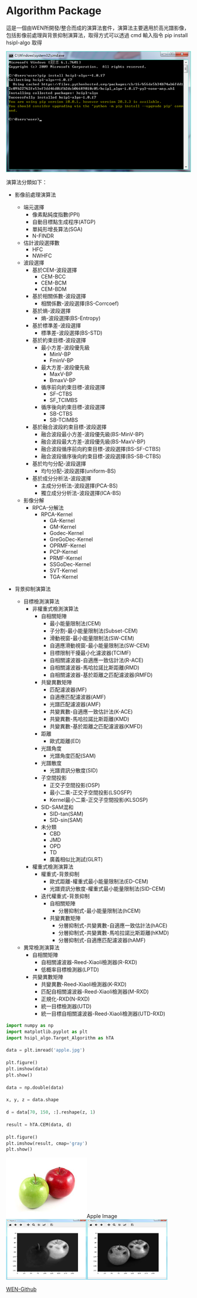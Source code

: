 # Algorithm Package

這是一個由WEN所開發/整合而成的演算法套件，演算法主要適用於高光譜影像，包括影像前處理與背景抑制演算法，取得方式可以透過 cmd 輸入指令 pip install hsipl-algo 取得

![image](image/install.png)

演算法分類如下：
* 影像前處理演算法
	* 端元選擇
		* 像素點純度指數(PPI)
		* 自動目標點生成程序(ATGP)
		* 單純形增長算法(SGA)
		* N-FINDR
	* 估計波段選擇數
		* HFC
		* NWHFC
	* 波段選擇
		* 基於CEM-波段選擇
			* CEM-BCC
			* CEM-BCM
			* CEM-BDM
		* 基於相關係數-波段選擇
			* 相關係數-波段選擇(BS-Corrcoef)
		* 基於熵-波段選擇
			* 熵-波段選擇(BS-Entropy)
		* 基於標準差-波段選擇
			* 標準差-波段選擇(BS-STD)
		* 基於約束目標-波段選擇
			* 最小方差-波段優先級
				* MinV-BP
				* FminV-BP
			* 最大方差-波段優先級
				* MaxV-BP
				* BmaxV-BP
			* 循序前向約束目標-波段選擇
				* SF-CTBS
				* SF_TCIMBS
			* 循序後向約束目標-波段選擇
				* SB-CTBS
				* SB-TCIMBS
		* 基於融合波段約束目標-波段選擇
			* 融合波段最小方差-波段優先級(BS-MinV-BP)
			* 融合波段最大方差-波段優先級(BS-MaxV-BP)
			* 融合波段循序前向約束目標-波段選擇(BS-SF-CTBS)
			* 融合波段循序後向約束目標-波段選擇(BS-SB-CTBS)
		* 基於均勻分配-波段選擇
			* 均勻分配-波段選擇(uniform-BS)
		* 基於成分分析法-波段選擇
			* 主成分分析法-波段選擇(PCA-BS)
			* 獨立成分分析法-波段選擇(ICA-BS)
	* 影像分解
		* RPCA-分解法
			* RPCA-Kernel
				* GA-Kernel
				* GM-Kernel
				* Godec-Kernel
				* GreGoDec-Kernel
				* OPRMF-Kernel
				* PCP-Kernel
				* PRMF-Kernel
				* SSGoDec-Kernel
				* SVT-Kernel
				* TGA-Kernel
				
* 背景抑制演算法
	* 目標檢測演算法
		* 非權重式檢測演算法
			* 自相關矩陣
				* 最小能量限制法(CEM)
				* 子分割-最小能量限制法(Subset-CEM)
				* 滑動視窗-最小能量限制法(SW-CEM)
				* 自適應滑動視窗-最小能量限制法(SW-CEM)
				* 目標限制干擾最小化濾波器(TCIMF)
				* 自相關濾波器-自適應一致估計法(R-ACE)
				* 自相關濾波器-馬哈拉諾比斯距離(RMD)
				* 自相關濾波器-基於距離之匹配濾波器(RMFD)
			* 共變異數矩陣
				* 匹配濾波器(MF)
				* 自適應匹配濾波器(AMF)
				* 光譜匹配濾波器(AMF)
				* 共變異數-自適應一致估計法(K-ACE)
				* 共變異數-馬哈拉諾比斯距離(KMD)
				* 共變異數-基於距離之匹配濾波器(KMFD)
			* 距離
				* 歐式距離(ED)
			* 光譜角度
				* 光譜角度匹配(SAM)
			* 光譜散度
				* 光譜資訊分散度(SID)
			* 子空間投影
				* 正交子空間投影(OSP)
				* 最小二乘-正交子空間投影(LSOSFP)
				* Kernel最小二乘-正交子空間投影(KLSOSP)
			* SID-SAM混和
				* SID-tan(SAM)
				* SID-sin(SAM)
			* 未分類
				* CBD
				* JMD
				* OPD
				* TD
				* 廣義相似比測試(GLRT)
		* 權重式檢測演算法
			* 權重式-背景抑制
				* 歐式距離-權重式最小能量限制法(ED-CEM)
				* 光譜資訊分散度-權重式最小能量限制法(SID-CEM)
			* 迭代權重式-背景抑制
				* 自相關矩陣
					* 分層抑制式-最小能量限制法(hCEM)
				* 共變異數矩陣
					* 分層抑制式-共變異數-自適應一致估計法(hACE)
					* 分層抑制式-共變異數-馬哈拉諾比斯距離(hKMD)
					* 分層抑制式-自適應匹配濾波器(hAMF)
	* 異常檢測演算法
		* 自相關矩陣
			* 自相關濾波器-Reed-Xiaoli檢測器(R-RXD)
			* 低概率目標檢測器(LPTD)
		* 共變異數矩陣
			* 共變異數-Reed-Xiaoli檢測器(K-RXD)
			* 匹配自相關濾波器-Reed-Xiaoli檢測器(M-RXD)
			* 正規化-RXD(N-RXD)
			* 統一目標檢測器(UTD)
			* 統一目標自相關濾波器-Reed-Xiaoli檢測器(UTD-RXD)


```python
import numpy as np
import matplotlib.pyplot as plt
import hsipl_algo.Target_Algorithm as hTA

data = plt.imread('apple.jpg')

plt.figure()
plt.imshow(data)
plt.show()

data = np.double(data)

x, y, z = data.shape

d = data[70, 150, :].reshape(z, 1)

result = hTA.CEM(data, d)

plt.figure()
plt.imshow(result, cmap='gray')
plt.show()
```

<img src="image/apple.jpg" alt="drawing" width="220" height="165">Apple Image</img><img src="image/Target_Detection.png" alt="drawing" width="220" height="165"><img src="image/Anomaly_Detection.png" alt="drawing" width="220" height="165">

[WEN-Github](https://github.com/luckywilliam111/hsipl_algo.git)